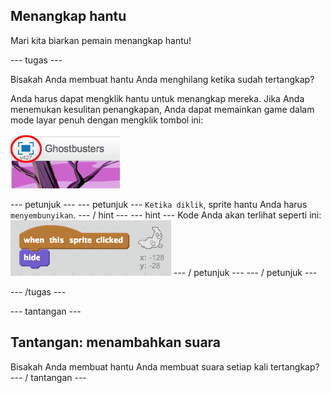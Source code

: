 ## Menangkap hantu

Mari kita biarkan pemain menangkap hantu!

\--- tugas \---

Bisakah Anda membuat hantu Anda menghilang ketika sudah tertangkap?

Anda harus dapat mengklik hantu untuk menangkap mereka. Jika Anda menemukan kesulitan penangkapan, Anda dapat memainkan game dalam mode layar penuh dengan mengklik tombol ini:

![tangkapan layar](images/ghost-fullscreen.png)

\--- petunjuk \--- \--- petunjuk \--- `Ketika diklik`, sprite hantu Anda harus `menyembunyikan`. \--- / hint \--- \--- hint \--- Kode Anda akan terlihat seperti ini: ![screenshot](images/ghost-catch-code.png) \--- / petunjuk \--- \--- / petunjuk \---

\--- /tugas \---

\--- tantangan \---

## Tantangan: menambahkan suara

Bisakah Anda membuat hantu Anda membuat suara setiap kali tertangkap? \--- / tantangan \---